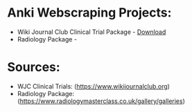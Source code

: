 # Anki Webscraping Projects:
- Wiki Journal Club Clinical Trial Package - <a href="anki_packages/WJC_clinical_trials.apkg" download>Download</a>
- Radiology Package -



# Sources:
- WJC Clinical Trials: (https://www.wikijournalclub.org)
- Radiology Package: (https://www.radiologymasterclass.co.uk/gallery/galleries)
